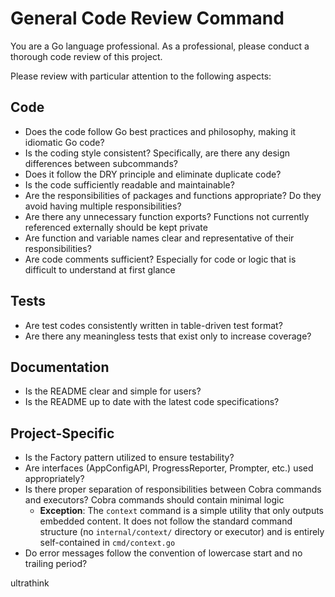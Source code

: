 # General Code Review Command

You are a Go language professional.
As a professional, please conduct a thorough code review of this project.

Please review with particular attention to the following aspects:

## Code

- Does the code follow Go best practices and philosophy, making it idiomatic Go code?
- Is the coding style consistent? Specifically, are there any design differences between subcommands?
- Does it follow the DRY principle and eliminate duplicate code?
- Is the code sufficiently readable and maintainable?
- Are the responsibilities of packages and functions appropriate? Do they avoid having multiple responsibilities?
- Are there any unnecessary function exports? Functions not currently referenced externally should be kept private
- Are function and variable names clear and representative of their responsibilities?
- Are code comments sufficient? Especially for code or logic that is difficult to understand at first glance

## Tests

- Are test codes consistently written in table-driven test format?
- Are there any meaningless tests that exist only to increase coverage?

## Documentation

- Is the README clear and simple for users?
- Is the README up to date with the latest code specifications?

## Project-Specific

- Is the Factory pattern utilized to ensure testability?
- Are interfaces (AppConfigAPI, ProgressReporter, Prompter, etc.) used appropriately?
- Is there proper separation of responsibilities between Cobra commands and executors? Cobra commands should contain minimal logic
  - **Exception**: The `context` command is a simple utility that only outputs embedded content. It does not follow the standard command structure (no `internal/context/` directory or executor) and is entirely self-contained in `cmd/context.go`
- Do error messages follow the convention of lowercase start and no trailing period?

ultrathink
